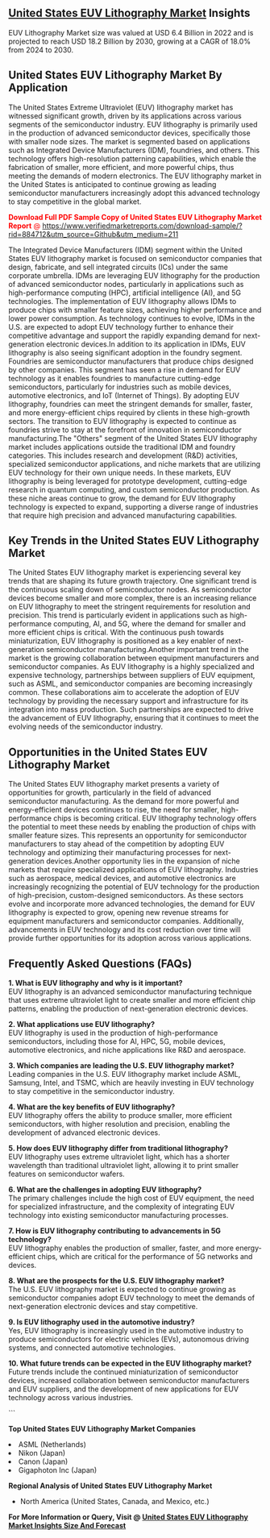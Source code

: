 <h2><a href="https://www.verifiedmarketreports.com/download-sample/?rid=884712&amp;utm_source=Github&amp;utm_medium=211" target="_blank">United States EUV Lithography Market</a> Insights</h2><p>EUV Lithography Market size was valued at USD 6.4 Billion in 2022 and is projected to reach USD 18.2 Billion by 2030, growing at a CAGR of 18.0% from 2024 to 2030.</p><p><h2>United States EUV Lithography Market By Application</h2>The United States Extreme Ultraviolet (EUV) lithography market has witnessed significant growth, driven by its applications across various segments of the semiconductor industry. EUV lithography is primarily used in the production of advanced semiconductor devices, specifically those with smaller node sizes. The market is segmented based on applications such as Integrated Device Manufacturers (IDM), foundries, and others. This technology offers high-resolution patterning capabilities, which enable the fabrication of smaller, more efficient, and more powerful chips, thus meeting the demands of modern electronics. The EUV lithography market in the United States is anticipated to continue growing as leading semiconductor manufacturers increasingly adopt this advanced technology to stay competitive in the global market.<p><span class=""><span style="color: #ff0000;"><strong>Download Full PDF Sample Copy of United States EUV Lithography Market Report</strong> @ </span><a href="https://www.verifiedmarketreports.com/download-sample/?rid=884712&amp;utm_source=Github&amp;utm_medium=211" target="_blank">https://www.verifiedmarketreports.com/download-sample/?rid=884712&amp;utm_source=Github&amp;utm_medium=211</a></span></p>The Integrated Device Manufacturers (IDM) segment within the United States EUV lithography market is focused on semiconductor companies that design, fabricate, and sell integrated circuits (ICs) under the same corporate umbrella. IDMs are leveraging EUV lithography for the production of advanced semiconductor nodes, particularly in applications such as high-performance computing (HPC), artificial intelligence (AI), and 5G technologies. The implementation of EUV lithography allows IDMs to produce chips with smaller feature sizes, achieving higher performance and lower power consumption. As technology continues to evolve, IDMs in the U.S. are expected to adopt EUV technology further to enhance their competitive advantage and support the rapidly expanding demand for next-generation electronic devices.In addition to its application in IDMs, EUV lithography is also seeing significant adoption in the foundry segment. Foundries are semiconductor manufacturers that produce chips designed by other companies. This segment has seen a rise in demand for EUV technology as it enables foundries to manufacture cutting-edge semiconductors, particularly for industries such as mobile devices, automotive electronics, and IoT (Internet of Things). By adopting EUV lithography, foundries can meet the stringent demands for smaller, faster, and more energy-efficient chips required by clients in these high-growth sectors. The transition to EUV lithography is expected to continue as foundries strive to stay at the forefront of innovation in semiconductor manufacturing.The "Others" segment of the United States EUV lithography market includes applications outside the traditional IDM and foundry categories. This includes research and development (R&D) activities, specialized semiconductor applications, and niche markets that are utilizing EUV technology for their own unique needs. In these markets, EUV lithography is being leveraged for prototype development, cutting-edge research in quantum computing, and custom semiconductor production. As these niche areas continue to grow, the demand for EUV lithography technology is expected to expand, supporting a diverse range of industries that require high precision and advanced manufacturing capabilities.<h2>Key Trends in the United States EUV Lithography Market</h2>The United States EUV lithography market is experiencing several key trends that are shaping its future growth trajectory. One significant trend is the continuous scaling down of semiconductor nodes. As semiconductor devices become smaller and more complex, there is an increasing reliance on EUV lithography to meet the stringent requirements for resolution and precision. This trend is particularly evident in applications such as high-performance computing, AI, and 5G, where the demand for smaller and more efficient chips is critical. With the continuous push towards miniaturization, EUV lithography is positioned as a key enabler of next-generation semiconductor manufacturing.Another important trend in the market is the growing collaboration between equipment manufacturers and semiconductor companies. As EUV lithography is a highly specialized and expensive technology, partnerships between suppliers of EUV equipment, such as ASML, and semiconductor companies are becoming increasingly common. These collaborations aim to accelerate the adoption of EUV technology by providing the necessary support and infrastructure for its integration into mass production. Such partnerships are expected to drive the advancement of EUV lithography, ensuring that it continues to meet the evolving needs of the semiconductor industry.<h2>Opportunities in the United States EUV Lithography Market</h2>The United States EUV lithography market presents a variety of opportunities for growth, particularly in the field of advanced semiconductor manufacturing. As the demand for more powerful and energy-efficient devices continues to rise, the need for smaller, high-performance chips is becoming critical. EUV lithography technology offers the potential to meet these needs by enabling the production of chips with smaller feature sizes. This represents an opportunity for semiconductor manufacturers to stay ahead of the competition by adopting EUV technology and optimizing their manufacturing processes for next-generation devices.Another opportunity lies in the expansion of niche markets that require specialized applications of EUV lithography. Industries such as aerospace, medical devices, and automotive electronics are increasingly recognizing the potential of EUV technology for the production of high-precision, custom-designed semiconductors. As these sectors evolve and incorporate more advanced technologies, the demand for EUV lithography is expected to grow, opening new revenue streams for equipment manufacturers and semiconductor companies. Additionally, advancements in EUV technology and its cost reduction over time will provide further opportunities for its adoption across various applications.<h2>Frequently Asked Questions (FAQs)</h2><p><strong>1. What is EUV lithography and why is it important?</strong><br> EUV lithography is an advanced semiconductor manufacturing technique that uses extreme ultraviolet light to create smaller and more efficient chip patterns, enabling the production of next-generation electronic devices.</p><p><strong>2. What applications use EUV lithography?</strong><br> EUV lithography is used in the production of high-performance semiconductors, including those for AI, HPC, 5G, mobile devices, automotive electronics, and niche applications like R&D and aerospace.</p><p><strong>3. Which companies are leading the U.S. EUV lithography market?</strong><br> Leading companies in the U.S. EUV lithography market include ASML, Samsung, Intel, and TSMC, which are heavily investing in EUV technology to stay competitive in the semiconductor industry.</p><p><strong>4. What are the key benefits of EUV lithography?</strong><br> EUV lithography offers the ability to produce smaller, more efficient semiconductors, with higher resolution and precision, enabling the development of advanced electronic devices.</p><p><strong>5. How does EUV lithography differ from traditional lithography?</strong><br> EUV lithography uses extreme ultraviolet light, which has a shorter wavelength than traditional ultraviolet light, allowing it to print smaller features on semiconductor wafers.</p><p><strong>6. What are the challenges in adopting EUV lithography?</strong><br> The primary challenges include the high cost of EUV equipment, the need for specialized infrastructure, and the complexity of integrating EUV technology into existing semiconductor manufacturing processes.</p><p><strong>7. How is EUV lithography contributing to advancements in 5G technology?</strong><br> EUV lithography enables the production of smaller, faster, and more energy-efficient chips, which are critical for the performance of 5G networks and devices.</p><p><strong>8. What are the prospects for the U.S. EUV lithography market?</strong><br> The U.S. EUV lithography market is expected to continue growing as semiconductor companies adopt EUV technology to meet the demands of next-generation electronic devices and stay competitive.</p><p><strong>9. Is EUV lithography used in the automotive industry?</strong><br> Yes, EUV lithography is increasingly used in the automotive industry to produce semiconductors for electric vehicles (EVs), autonomous driving systems, and connected automotive technologies.</p><p><strong>10. What future trends can be expected in the EUV lithography market?</strong><br> Future trends include the continued miniaturization of semiconductor devices, increased collaboration between semiconductor manufacturers and EUV suppliers, and the development of new applications for EUV technology across various industries.</p>```</p><p><strong>Top United States EUV Lithography Market Companies</strong></p><div data-test-id=""><p><li>ASML (Netherlands)</li><li> Nikon (Japan)</li><li> Canon (Japan)</li><li> Gigaphoton Inc (Japan)</li></p><div><strong>Regional Analysis of&nbsp;United States EUV Lithography Market</strong></div><ul><li dir="ltr"><p dir="ltr">North America&nbsp;(United States, Canada, and Mexico, etc.)</p></li></ul><p><strong>For More Information or Query, Visit @&nbsp;</strong><strong><a href="https://www.verifiedmarketreports.com/product/euv-lithography-market/?utm_source=Github&amp;utm_medium=211" target="_blank">United States EUV Lithography Market Insights Size And Forecast</a></strong></p></div>
